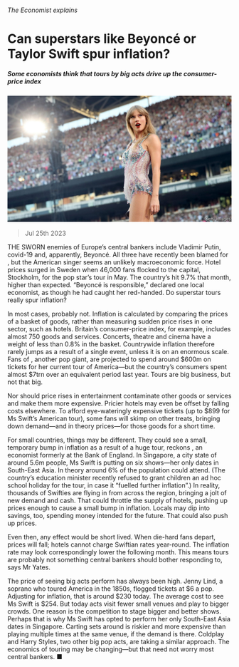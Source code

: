 ###### The Economist explains

# Can superstars like Beyoncé or Taylor Swift spur inflation? 

##### Some economists think that tours by big acts drive up the consumer-price index 

![image](images/20230729_BLP504.jpg) 

> Jul 25th 2023 

THE SWORN enemies of Europe’s central bankers include Vladimir Putin, covid-19 and, apparently, Beyoncé. All three have recently been blamed for , but the American singer seems an unlikely macroeconomic force. Hotel prices surged in Sweden when 46,000 fans flocked to the capital, Stockholm, for the pop star’s tour in May. The country’s  hit 9.7% that month, higher than expected. “Beyoncé is responsible,” declared one local economist, as though he had caught her red-handed. Do superstar tours really spur inflation?

In most cases, probably not. Inflation is calculated by comparing the prices of a basket of goods, rather than measuring sudden price rises in one sector, such as hotels. Britain’s consumer-price index, for example, includes almost 750 goods and services. Concerts, theatre and cinema have a weight of less than 0.8% in the basket. Countrywide inflation therefore rarely jumps as a result of a single event, unless it is on an enormous scale. Fans of , another pop giant, are projected to spend around $600m on tickets for her current tour of America—but the country’s consumers spent almost $7trn over an equivalent period last year. Tours are big business, but not that big. 

Nor should price rises in entertainment contaminate other goods or services and make them more expensive. Pricier hotels may even be offset by falling costs elsewhere. To afford eye-wateringly expensive tickets (up to $899 for Ms Swift’s American tour), some fans will skimp on other treats, bringing down demand—and in theory prices—for those goods for a short time. 

For small countries, things may be different. They could see a small, temporary bump in inflation as a result of a huge tour, reckons , an economist formerly at the Bank of England. In Singapore, a city state of around 5.6m people, Ms Swift is putting on six shows—her only dates in South-East Asia. In theory around 6% of the population could attend. (The country’s education minister recently refused to grant children an ad hoc school holiday for the tour, in case it “fuelled further inflation”.) In reality, thousands of Swifties are flying in from across the region, bringing a jolt of new demand and cash. That could throttle the supply of hotels, pushing up prices enough to cause a small bump in inflation. Locals may dip into savings, too, spending money intended for the future. That could also push up prices.

Even then, any effect would be short lived. When die-hard fans depart, prices will fall; hotels cannot charge Swiftian rates year-round. The inflation rate may look correspondingly lower the following month. This means tours are probably not something central bankers should bother responding to, says Mr Yates. 

The price of seeing big acts perform has always been high. Jenny Lind, a soprano who toured America in the 1850s, flogged tickets at $6 a pop. Adjusting for inflation, that is around $230 today. The average cost to see Ms Swift is $254. But today acts visit fewer small venues and play to bigger crowds. One reason is the competition to stage bigger and better shows. Perhaps that is why Ms Swift has opted to perform her only South-East Asia dates in Singapore. Carting sets around is riskier and more expensive than playing multiple times at the same venue, if the demand is there. Coldplay and Harry Styles, two other big pop acts, are taking a similar approach. The economics of touring may be changing—but that need not worry most central bankers. ■


